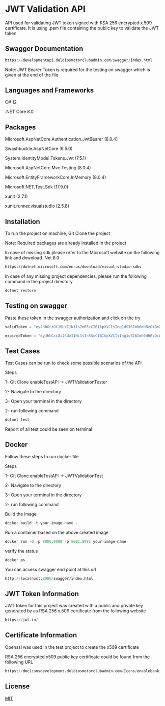 # JWT Validation API

API used for validating JWT token signed with RSA 256 encrypted x.509 certificate.
It is using .pem file containing the public key to validate the JWT token

## Swagger Documentation

```python
https://developmentapi.deldiosmotorclubadmin.com/swagger/index.html
```

Note: JWT Bearer Token is required for the testing on swagger which is given at the end of the file


## Languages and Frameworks
C# 12

.NET Core 8.0

## Packages
Microsoft.AspNetCore.Authentication.JwtBearer (8.0.4)

Swashbuckle.AspNetCore (6.5.0)

System.IdentityModel.Tokens.Jwt (7.5.1)

Microsoft.AspNetCore.Mvc.Testing (8.0.4)

Microsoft.EntityFrameworkCore.InMemory (8.0.4) 

Microsoft.NET.Test.Sdk (17.9.0)

xunit (2.7.1)

xunit.runner.visualstudio (2.5.8)


## Installation

To run the project on machine, Git Clone the project

Note: Required packages are already installed in the project 

In case of missing sdk please refer to the Microsoft website on the following link and download .Net 8.0


```bash
https://dotnet.microsoft.com/en-us/download/visual-studio-sdks
```
In case of any missing project dependencies, please run the following command in the project directory

```bash
dotnet restore
```


## Testing on swagger

Paste these token in the swagger authorization and click on the try

```python
validToken = "eyJhbGciOiJSUzI1NiIsInR5cCI6IkpXVCIsIng1dSI6Imh0dHBzOi8vZG1jaWNvbnNkZXZlbG9wbWVudC5kZWxkaW9zbW90b3JjbHViYWRtaW4uY29tL0ljb25zL2VuYWJsZWJhbmtpbmd0ZXN0LWNlcnQtcHVibGljLnBlbSJ9.eyJzdWIiOiIxMjM0NTY3ODkwIiwibmFtZSI6Ik0gVGFsaGEgQXJzaGFkIiwiaWF0IjoxNTc4NzcwMDAwLCJleHAiOjE3Nzg3NTIwMDB9.dzjDBpeTKqW7FGYj9Utz0m_1iak6TkgyFEGL1j6AfpaWYlc46d_ROUhtnp5TsZc5XPBaW1fGoZ5vrG5jf080bJm0MUhBMsMoUHmUnU5PFhkpyZhY1ZXxl6ic-wMWeKU4o4OBgDroQS8eme1bht6MmodZrMWTWyfevw_rprzvz1Yv7qvZP7yElaXOFBNdpODP3vLMve_Pq9HTkfk3VBpW-My8wuOEIy9ZbrXD84Yhib72pFNHa7p_m_fgP947qprh-TgeZ9PViU3LHYCPlrumMUv4U69wPTRVpgoyq5hnqlDbPM-FaxhR7Jg_FQ9kKofHrj6dWWMWOZIbeCgIoS0uIg"

expiredToken = "eyJhbGciOiJSUzI1NiIsInR5cCI6IkpXVCIsIng1dSI6Imh0dHBzOi8vZG1jaWNvbnNkZXZlbG9wbWVudC5kZWxkaW9zbW90b3JjbHViYWRtaW4uY29tL0ljb25zL2VuYWJsZWJhbmtpbmd0ZXN0LWNlcnQtcHVibGljLnBlbSJ9.eyJzdWIiOiIxMjM0NTY3ODkwIiwibmFtZSI6Ik0gVGFsaGEgQXJzaGFkIiwiaWF0IjoxMjc4NzcwMDAwLCJleHAiOjEyNzg3NTIwMDB9.ThtD6C-xq6SbZV9WdgdsCNmsLtfnm2xxJgVrOxPQKNjhTQ3sLhBRX-NWzO4T4_7Ttg0Hm1sSZhu-IoUDqbuFR-1ijeytr2C4KIe_ZsSKkX5T27_AafXZgNVQ2oU6HD4ynGLMyiTwzvnWyIVcHfVmcL0sI2MNhyt4fxtCirv-pQhB6jLVjgAMcOr3IFsCeMkmmPBUBna2h4Q8n0rXIUrZdP0a71rkc-IoSORCgu1ex68xV5yPVl6hne9fAc6t6yoYjJMfbvzpo79Bq__qeQY_6hi7zL44cL34Fz_5pc1HTuQxYo7wxZU548l8x5WnreIVdQGd9rreMgDeLOIor7fvgw"

```

## Test Cases
Test Cases can be run to check some possible scenarios of the API

Steps

1- Git Clone enableTestAPI -> JWTValidationTester

2- Navigate to the directory

3- Open your terminal in the directory

2- run following command

```python
dotnet test
```
Report of all test could be seen on terminal

## Docker
Follow these steps to run docker file

Steps

1- Git Clone enableTestAPI -> JWTValidationTest

2- Navigate to the directory

3- Open your terminal in the directory

2- run following command

Build the Image
```python
docker build -t your-image-name .
```

Run a container based on the above created image 

```python
docker run -d -p 8080:8080 -p 8081:8081 your-image-name
```

verify the status

```python
docker ps
```

You can access swagger end point at this url

```python
http://localhost:8080/swagger/index.html
```

## JWT Token Information

JWT token for this project was created with a public and private key generated by as RSA 256 x.509 certificate from the following website

```python
https://jwt.io/
```

## Certificate Information
Openssl was used in the test project to create the x509 certificate

RSA 256 encrypted x509 public key certificate could be found from the following URL

```python
https://dmciconsdevelopment.deldiosmotorclubadmin.com/Icons/enablebankingtest-cert-public.pem
```

## License

[MIT](https://choosealicense.com/licenses/mit/)
